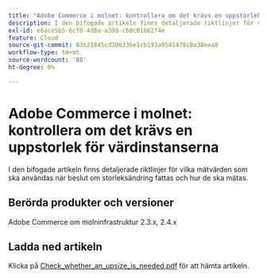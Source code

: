 ```yaml
---
title: "Adobe Commerce i molnet: kontrollera om det krävs en uppstorlek för värdinstanserna"
description: I den bifogade artikeln finns detaljerade riktlinjer för vilka mätvärden som ska användas när beslut om storleksändring fattas och hur de ska mätas.
exl-id: e6ace5b5-6cf0-4d8a-a399-cb8c01662f4e
feature: Cloud
source-git-commit: 83b21845cd306336e1cb193a9541478c8a38eea8
workflow-type: tm+mt
source-wordcount: '88'
ht-degree: 0%

---
```


# Adobe Commerce i molnet: kontrollera om det krävs en uppstorlek för värdinstanserna

I den bifogade artikeln finns detaljerade riktlinjer för vilka mätvärden som ska användas när beslut om storleksändring fattas och hur de ska mätas.

## Berörda produkter och versioner

Adobe Commerce om molninfrastruktur 2.3.x, 2.4.x

## Ladda ned artikeln

Klicka på [Check_whether_an_upsize_is_needed.pdf](assets/Check_whether_an_upsize_is_needed.pdf) för att hämta artikeln.
